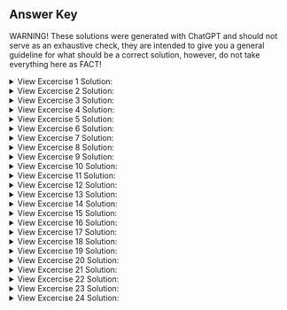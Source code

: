 ## Answer Key
WARNING! These solutions were generated with ChatGPT and should not serve as an exhaustive check, they are intended to give you a general guideline for what should be a correct solution, however, do not take everything here as FACT!

<details>
<summary>
View Excercise 1 Solution:
</summary>

### Exercise 1: Smallest Date with Fold

Note: This would normally need to be folding a list, but it is simply extra syntax, so the same concept applies with a pointer used as an array.

```c

#include<stdio.h>
#define LIST_LEN (20)

struct event{
        int date;
        int id;
};
typedef struct event evnt;

evnt min(evnt a, evnt b){
    return (a.date < b.date ? a : b);
}
evnt max(evnt a, evnt b){
    return (a.date > b.date ? a : b);
}

evnt fold(evnt acc, int len, int acc2, evnt* list_events, evnt (*f)(evnt,evnt)){
    if(acc2 >= len){
        return acc;
    }
    acc = f(acc, *list_events);
    list_events++;
    acc2++;
    return fold(acc,len, acc2, list_events, f);
    
}
int main(void) {
    evnt event_list[LIST_LEN];
    for(int i = 0; i < LIST_LEN; i++) {
        event_list[i].date = i;
        event_list[i].id = 20-i;
    }
    evnt res = fold(event_list[0], LIST_LEN, 0, event_list, min);
    printf("Min: Date %d, ID %d\n", res.date, res.id);
    res = fold(event_list[0], LIST_LEN, 0, event_list, max);
    printf("Max: Date %d, ID %d\n", res.date, res.id);
    return 0;
}
```

</details>
<details>
<summary>
View Excercise 2 Solution:
</summary>

### Exercise 2: Generic Fold Function
```c
void* fold(void* (*func)(void*, void*), void** array, int size, int elemSize) {
    char* result = malloc(elemSize);
    memcpy(result, array[0], elemSize);
    for (int i = 1; i < size; i++) {
        void* temp = func(result, array[i]);
        memcpy(result, temp, elemSize);
    }
    return result;
}
```
</details>
<details>
<summary>
View Excercise 3 Solution:
</summary>

### Exercise 3: Fold to Return Copy of Input List
```c
int* foldCopy(int* array, int size) {
    int* copy = malloc(size * sizeof(int));
    for (int i = 0; i < size; i++) {
        copy[i] = array[i];
    }
    return copy;
}
```
</details>
<details>
<summary>
View Excercise 4 Solution:
</summary>

### Exercise 4: Callback Mechanism
```c
int countTrue(int* array, int size, int (*callback)(int)) {
    int count = 0;
    for (int i = 0; i < size; i++) {
        if (callback(array[i])) count++;
    }
    return count;
}
```

</details>
<details>
<summary>
View Excercise 5 Solution:
</summary>

### Exercise 5: Implement Map Using Fold
```c

#include<stdio.h>
typedef struct node {
    int data;
    struct node * next;
} node;
int multByConst(int a, int constant){
    return a*constant;
}
int addToConst(int a, int constant){
    return a+constant;
}
void fold(node * current, int constant, int (*map)(int,int)){
    if(current== NULL) {
        return;
    }
    current->data = map(current->data, constant);
    fold(current->next, constant, map);
}
int main(void) {
    node n1 = {2, NULL};
    node n2 = {3, NULL};
    node n3 = {4, NULL};
    n1.next = &n2;
    n2.next = &n3;
    node * temp = &n1;
    for(int i = 0; i<3; i++){
        printf("Node: %d ",temp->data);
        temp=temp->next;
    }
    printf("\n");
    fold(&n1, 4, addToConst);
    temp = &n1;
    for(int i = 0; i<3; i++){
        printf("Node: %d ",temp->data);
        temp=temp->next;
    }
    printf("\n");
    fold(&n1, 7, multByConst);
    temp = &n1;
    for(int i = 0; i<3; i++){
        printf("Node: %d ",temp->data);
        temp=temp->next;
    }
    printf("\n");
    return 0;
}

```

</details>
<details>
<summary>
View Excercise 6 Solution:
</summary>

### Exercise 6: Linear Search and Add if Not Found
```c
void lsearchAndAdd(int* array, int size, int element, int (*predicate)(int)) {
    for (int i = 0; i < size; i++) {
        if (predicate(array[i])) return;
    }
    array[size] = element; // Assuming there is space for the new element
}
```
I also implemented my own interpretation of this question in the form of a filter:
```c

#include<stdio.h>
int is_even(int i){
    return i%2==0 ? 1:0;
}
int is_odd(int i){
    return i%2==0 ? 0:1;
}
/* You have to pass in an alloced thing */
int filter(int * arr, int * filtered, int (*predicate)(int), int size, int acc, int count) {
    if(acc==size){
        return count;
    }
    if(predicate(*arr)){
        *filtered = *arr;
        count++;
        filtered++;
    }
    arr++;
    acc++;
    return filter(arr,filtered,predicate,size,acc, count);
}
int main(void) {
    int arr[100];
    int filtered[100];
    for(int i = 0; i<100; i++){
        arr[i] = i;
    }
    printf("No Filter: \[");
    for(int i = 0; i<100; i++) {
        if(i!=0){
            printf(",");
        }
        printf("%d",arr[i]);
    }
    printf("\]\n\n");
    printf("Odd Filter: \[");
    int num_left = filter(arr,filtered, is_odd, 100, 0, 0);
    for(int i = 0; i<num_left; i++){
        if(i!=0){
            printf(",");
        }
        printf("%d",filtered[i]);
    }
    printf("\]\n\n");
    printf("Even Filter: \[");
    num_left = filter(arr,filtered, is_even, 100, 0, 0);
    for(int i = 0; i<num_left; i++){
        if(i!=0){
            printf(",");
        }
        printf("%d",filtered[i]);
    }
    printf("\]\n\n");
    return 0;
}
```

</details>
<details>
<summary>
View Excercise 7 Solution:
</summary>

### Exercise 7: Generic Linear Search
```c
void* genericLSearch(void* array, int size, int elemSize, void* target, int (*comparator)(void*, void*)) {
    for (int i = 0; i < size; i++) {
        if (comparator((char*)array + (i * elemSize), target)) return (char*)array + (i * elemSize);
    }
    return NULL;
}
```

</details>
<details>
<summary>
View Excercise 8 Solution:
</summary>

### Exercise 8: Implement Binary Search Tree (BST)
```c
typedef struct TreeNode {
    int data;
    struct TreeNode *left, *right;
} TreeNode;

TreeNode* insertBST(TreeNode* root, int data) {
    if (root == NULL) {
        root = malloc(sizeof(TreeNode));
        root->data = data;
        root->left = root->right = NULL;
    } else if (data < root->data) {
        root->left = insertBST(root->left, data);
    } else {
        root->right = insertBST(root->right, data);
    }
    return root;
}
```

</details>
<details>
<summary>
View Excercise 9 Solution:
</summary>

### Exercise 9: Generic Binary Search Tree (BST)
```c
typedef struct TreeNode {
    void* data;
    struct TreeNode *left, *right;
    int (*compare)(void*, void*);
} TreeNode;

TreeNode* insertBST(TreeNode* root, void* data, int (*compare)(void*, void*)) {
    if (root == NULL) {
        root = malloc(sizeof(TreeNode));
        root->data = data;
        root->left = root->right = NULL;
        root->compare = compare;
    } else if (compare(data, root->data) < 0) {
        root->left = insertBST(root->left, data, compare);
    } else {
        root->right = insertBST(root->right, data, compare);
    }
    return root;
}
```

</details>
<details>
<summary>
View Excercise 10 Solution:
</summary>

### Exercise 10: Implement a Generic Queue
```c
typedef struct QueueNode {
    void* data;
    struct QueueNode* next;
} QueueNode;

typedef struct {
    QueueNode *front, *rear;
} Queue;

void enqueue(Queue* q, void* data) {
    QueueNode* newNode = malloc(sizeof(QueueNode));
    newNode->data = data;
    newNode->next = NULL;
    if (q->rear == NULL) {
        q->front = q->rear = newNode;
        return;
    }
    q->rear->next = newNode;
    q->rear = newNode;
}

void* dequeue(Queue* q) {
    if (q->front == NULL) return NULL;
    QueueNode* temp = q->front;
    void* data = temp->data;
    q->front = q->front->next;
    if (q->front == NULL) q->rear = NULL;
    free(temp);
    return data;
}
```

</details>
<details>
<summary>
View Excercise 11 Solution:
</summary>

### Exercise 11: Implement a Bounded List
```c
typedef struct BoundedList {
    void** elements;
    int capacity;
    int size;
} BoundedList;

BoundedList* createBoundedList(int capacity) {
    BoundedList* list = malloc(sizeof(BoundedList));
    list->elements = malloc(capacity * sizeof(void*));
    list->capacity = capacity;
    list->size = 0;
    return list;
}

int addElement(BoundedList* list, void* element) {
    if (list->size < list->capacity) {
        list->elements[list->size++] = element;
        return 1;
    }
    return 0; // List is full
}
```

</details>
<details>
<summary>
View Excercise 12 Solution:
</summary>

### Exercise 12: Bounded List with Comparator Function
```c
int addOrReplace(BoundedList* list, void* element, int (*comparator)(void*, void*)) {
    for (int i = 0; i < list->size; i++) {
        if (comparator(list->elements[i], element)) {
            list->elements[i] = element;
            return 1;
        }
    }
    if (list->size < list->capacity) {
        list->elements[list->size++] = element;
        return 1;
    }
    return 0; // List is full and no element was replaced
}
```

</details>
<details>
<summary>
View Excercise 13 Solution:
</summary>

### Exercise 13: Check Doubly-Linked List for Palindrome
```c
typedef struct DoublyLinkedListNode {
    int data;
    struct DoublyLinkedListNode *prev, *next;
} DoublyLinkedListNode;

int isPalindrome(DoublyLinkedListNode* head) {
    DoublyLinkedListNode *left = head, *right = head;
    while (right->next != NULL) right = right->next;
    
    while (left != right && left->prev != right) {
        if (left->data != right->data) return 0;
        left = left->next;
        right = right->prev;
    }
    return 1;
}
```

</details>
<details>
<summary>
View Excercise 14 Solution:
</summary>

### Exercise 14: Collapse Adjacent Elements in a List
```c
void collapseAdjacent(ListNode* head) {
    ListNode *current = head, *nextNode;
    while (current != NULL && current->next != NULL) {
        if (current->data == current->next->data) {
            nextNode = current->next->next;
            free(current->next);
            current->next = nextNode;
        } else {
            current = current->next;
        }
    }
}
```

</details>
<details>
<summary>
View Excercise 15 Solution:
</summary>

### Exercise 15: Generic Array Reverse
```c
void reverseArray(void* array, int size, int elemSize) {
    char temp[elemSize];
    for (int i = 0; i < size / 2; i++) {
        memcpy(temp, (char*)array + i * elemSize, elemSize);
        memcpy((char*)array + i * elemSize, (char*)array + (size - 1 - i) * elemSize,

 elemSize);
        memcpy((char*)array + (size - 1 - i) * elemSize, temp, elemSize);
    }
}
```

</details>
<details>
<summary>
View Excercise 16 Solution:
</summary>

### Exercise 16: Generic Binary Tree
```c
typedef struct GenericTreeNode {
    void* data;
    struct GenericTreeNode *left, *right;
} GenericTreeNode;

GenericTreeNode* insertGenericTree(GenericTreeNode* root, void* data, int (*compare)(void*, void*)) {
    if (root == NULL) {
        root = malloc(sizeof(GenericTreeNode));
        root->data = data;
        root->left = root->right = NULL;
    } else if (compare(data, root->data) < 0) {
        root->left = insertGenericTree(root->left, data, compare);
    } else {
        root->right = insertGenericTree(root->right, data, compare);
    }
    return root;
}
```

</details>
<details>
<summary>
View Excercise 17 Solution:
</summary>

### Exercise 17: Instantiate Structures with Different Types (Casting)
```c
typedef struct {
    void* data;
} GenericStruct;

int main() {
    int intValue = 5;
    float floatValue = 3.14;
    char* stringValue = "Hello";

    // Instantiate with different types
    GenericStruct intStruct = { .data = &intValue };
    GenericStruct floatStruct = { .data = &floatValue };
    GenericStruct stringStruct = { .data = stringValue };

    // Example of casting
    printf("Integer: %d\n", *(int*)intStruct.data);
    printf("Float: %f\n", *(float*)floatStruct.data);
    printf("String: %s\n", (char*)stringStruct.data);

    return 0;
}
```

</details>
<details>
<summary>
View Excercise 18 Solution:
</summary>

### Exercise 18: Accessors Over a Generic Array
```c
typedef struct {
    char* data; // Array represented as a sequence of bytes
    int size;   // Size of the array
    int elemSize; // Size of each element
} GenericArray;

void* getElement(GenericArray* array, int index) {
    return (void*)(array->data + (index * array->elemSize));
}
```

</details>
<details>
<summary>
View Excercise 19 Solution:
</summary>

### Exercise 19: Generic 'swap_arrays' Function
```c
void swapArrays(void* a, void* b, int size) {
    char temp;
    for (int i = 0; i < size; i++) {
        temp = *((char*)a + i);
        *((char*)a + i) = *((char*)b + i);
        *((char*)b + i) = temp;
    }
}
```

</details>
<details>
<summary>
View Excercise 20 Solution:
</summary>

### Exercise 20: Generic Array Zipper Operation
```c
void* zipArrays(void* array1, void* array2, int size, int elemSize) {
    void* zippedArray = malloc(2 * size * elemSize);
    for (int i = 0, j = 0; i < size; i++, j += 2) {
        memcpy((char*)zippedArray + (j * elemSize), (char*)array1 + (i * elemSize), elemSize);
        memcpy((char*)zippedArray + ((j + 1) * elemSize), (char*)array2 + (i * elemSize), elemSize);
    }
    return zippedArray;
}
```

</details>
<details>
<summary>
View Excercise 21 Solution:
</summary>

### Exercise 21: Signal Handler for SIGINT
```c
#include <signal.h>
#include <stdio.h>

void sigintHandler(int sig_num) {
    signal(SIGINT, sigintHandler); // Re-register handler
    printf("\nCannot be terminated using Ctrl+C\n");
}

int main() {
    signal(SIGINT, sigintHandler);
    while (1) {
        printf("Program running...\n");
        sleep(1);
    }
    return 0;
}
```

</details>
<details>
<summary>
View Excercise 22 Solution:
</summary>

### Exercise 22: Implementation-Dependent Behavior
```c
#include <stdio.h>

int main() {
    int a = INT_MAX;
    printf("Overflow behavior (undefined): %d\n", a + 1); // May overflow

    int array[5] = {1, 2, 3, 4, 5};
    printf("Unspecified behavior: %d\n", array[5]); // Accessing out of bounds

    int b;
    printf("Uninitialized variable (undefined): %d\n", b); // Using uninitialized variable

    return 0;
}
```

</details>
<details>
<summary>
View Excercise 23 Solution:
</summary>

### Exercise 23: Optimization Techniques Candidate
```c
int compute(int x) {
    int a = 5 * x;      // Candidate for strength reduction
    int b = a * a;      // Common subexpression
    int c = 2 * a * a;  // Common subexpression
    int d = b + c;      // Constant-folding candidate
    return d;
}
```

</details>
<details>
<summary>
View Excercise 24 Solution:
</summary>

### Exercise 24: Tail-Recursive Summation
```c
int sumTailRecursive(int n, int accumulator) {
    if (n == 0) return accumulator;
    return sumTailRecursive(n - 1, accumulator + n);
}

int main() {
    int result = sumTailRecursive(10, 0); // Sums numbers from 1 to 10
    printf("Sum: %d\n", result);
    return 0;
}
```

</details>
